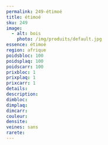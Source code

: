 ```yaml
---
permalink: 249-étimoé
title: étimoé
sku: 249
image: 
  - alt: bois
    photo: /img/produits/default.jpg
essence: étimoé
region: afrique
poidsbloc: 100
poidsplaq: 100
poidscarr: 100
prixbloc: 1
prixplaq: 1
prixcarr: 1
details: 
description: 
dimbloc: 
dimplaq: 
dimcarr: 
couleur: 
densite: 
veines: sans
rarete: 
---
```

